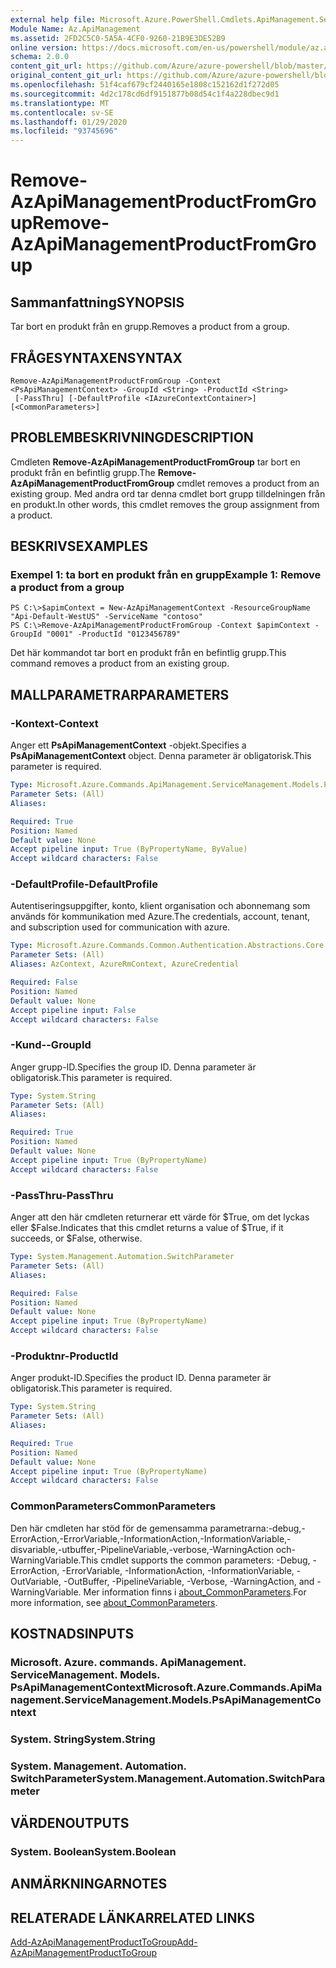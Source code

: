 ```yaml
---
external help file: Microsoft.Azure.PowerShell.Cmdlets.ApiManagement.ServiceManagement.dll-Help.xml
Module Name: Az.ApiManagement
ms.assetid: 2FD2C5C0-5A5A-4CF0-9260-21B9E3DE52B9
online version: https://docs.microsoft.com/en-us/powershell/module/az.apimanagement/remove-azapimanagementproductfromgroup
schema: 2.0.0
content_git_url: https://github.com/Azure/azure-powershell/blob/master/src/ApiManagement/ApiManagement/help/Remove-AzApiManagementProductFromGroup.md
original_content_git_url: https://github.com/Azure/azure-powershell/blob/master/src/ApiManagement/ApiManagement/help/Remove-AzApiManagementProductFromGroup.md
ms.openlocfilehash: 51f4caf679cf2440165e1808c152162d1f272d05
ms.sourcegitcommit: 4d2c178cd6df9151877b08d54c1f4a228dbec9d1
ms.translationtype: MT
ms.contentlocale: sv-SE
ms.lasthandoff: 01/29/2020
ms.locfileid: "93745696"
---
```

# <span data-ttu-id="68bb2-101">Remove-AzApiManagementProductFromGroup</span><span class="sxs-lookup"><span data-stu-id="68bb2-101">Remove-AzApiManagementProductFromGroup</span></span>

## <span data-ttu-id="68bb2-102">Sammanfattning</span><span class="sxs-lookup"><span data-stu-id="68bb2-102">SYNOPSIS</span></span>
<span data-ttu-id="68bb2-103">Tar bort en produkt från en grupp.</span><span class="sxs-lookup"><span data-stu-id="68bb2-103">Removes a product from a group.</span></span>

## <span data-ttu-id="68bb2-104">FRÅGESYNTAXEN</span><span class="sxs-lookup"><span data-stu-id="68bb2-104">SYNTAX</span></span>

```
Remove-AzApiManagementProductFromGroup -Context <PsApiManagementContext> -GroupId <String> -ProductId <String>
 [-PassThru] [-DefaultProfile <IAzureContextContainer>] [<CommonParameters>]
```

## <span data-ttu-id="68bb2-105">PROBLEMBESKRIVNING</span><span class="sxs-lookup"><span data-stu-id="68bb2-105">DESCRIPTION</span></span>
<span data-ttu-id="68bb2-106">Cmdleten **Remove-AzApiManagementProductFromGroup** tar bort en produkt från en befintlig grupp.</span><span class="sxs-lookup"><span data-stu-id="68bb2-106">The **Remove-AzApiManagementProductFromGroup** cmdlet removes a product from an existing group.</span></span>
<span data-ttu-id="68bb2-107">Med andra ord tar denna cmdlet bort grupp tilldelningen från en produkt.</span><span class="sxs-lookup"><span data-stu-id="68bb2-107">In other words, this cmdlet removes the group assignment from a product.</span></span>

## <span data-ttu-id="68bb2-108">BESKRIVS</span><span class="sxs-lookup"><span data-stu-id="68bb2-108">EXAMPLES</span></span>

### <span data-ttu-id="68bb2-109">Exempel 1: ta bort en produkt från en grupp</span><span class="sxs-lookup"><span data-stu-id="68bb2-109">Example 1: Remove a product from a group</span></span>
```
PS C:\>$apimContext = New-AzApiManagementContext -ResourceGroupName "Api-Default-WestUS" -ServiceName "contoso"
PS C:\>Remove-AzApiManagementProductFromGroup -Context $apimContext -GroupId "0001" -ProductId "0123456789"
```

<span data-ttu-id="68bb2-110">Det här kommandot tar bort en produkt från en befintlig grupp.</span><span class="sxs-lookup"><span data-stu-id="68bb2-110">This command removes a product from an existing group.</span></span>

## <span data-ttu-id="68bb2-111">MALLPARAMETRAR</span><span class="sxs-lookup"><span data-stu-id="68bb2-111">PARAMETERS</span></span>

### <span data-ttu-id="68bb2-112">-Kontext</span><span class="sxs-lookup"><span data-stu-id="68bb2-112">-Context</span></span>
<span data-ttu-id="68bb2-113">Anger ett **PsApiManagementContext** -objekt.</span><span class="sxs-lookup"><span data-stu-id="68bb2-113">Specifies a **PsApiManagementContext** object.</span></span>
<span data-ttu-id="68bb2-114">Denna parameter är obligatorisk.</span><span class="sxs-lookup"><span data-stu-id="68bb2-114">This parameter is required.</span></span>

```yaml
Type: Microsoft.Azure.Commands.ApiManagement.ServiceManagement.Models.PsApiManagementContext
Parameter Sets: (All)
Aliases:

Required: True
Position: Named
Default value: None
Accept pipeline input: True (ByPropertyName, ByValue)
Accept wildcard characters: False
```

### <span data-ttu-id="68bb2-115">-DefaultProfile</span><span class="sxs-lookup"><span data-stu-id="68bb2-115">-DefaultProfile</span></span>
<span data-ttu-id="68bb2-116">Autentiseringsuppgifter, konto, klient organisation och abonnemang som används för kommunikation med Azure.</span><span class="sxs-lookup"><span data-stu-id="68bb2-116">The credentials, account, tenant, and subscription used for communication with azure.</span></span>

```yaml
Type: Microsoft.Azure.Commands.Common.Authentication.Abstractions.Core.IAzureContextContainer
Parameter Sets: (All)
Aliases: AzContext, AzureRmContext, AzureCredential

Required: False
Position: Named
Default value: None
Accept pipeline input: False
Accept wildcard characters: False
```

### <span data-ttu-id="68bb2-117">-Kund-</span><span class="sxs-lookup"><span data-stu-id="68bb2-117">-GroupId</span></span>
<span data-ttu-id="68bb2-118">Anger grupp-ID.</span><span class="sxs-lookup"><span data-stu-id="68bb2-118">Specifies the group ID.</span></span>
<span data-ttu-id="68bb2-119">Denna parameter är obligatorisk.</span><span class="sxs-lookup"><span data-stu-id="68bb2-119">This parameter is required.</span></span>

```yaml
Type: System.String
Parameter Sets: (All)
Aliases:

Required: True
Position: Named
Default value: None
Accept pipeline input: True (ByPropertyName)
Accept wildcard characters: False
```

### <span data-ttu-id="68bb2-120">-PassThru</span><span class="sxs-lookup"><span data-stu-id="68bb2-120">-PassThru</span></span>
<span data-ttu-id="68bb2-121">Anger att den här cmdleten returnerar ett värde för $True, om det lyckas eller $False.</span><span class="sxs-lookup"><span data-stu-id="68bb2-121">Indicates that this cmdlet returns a value of $True, if it succeeds, or $False, otherwise.</span></span>

```yaml
Type: System.Management.Automation.SwitchParameter
Parameter Sets: (All)
Aliases:

Required: False
Position: Named
Default value: None
Accept pipeline input: True (ByPropertyName)
Accept wildcard characters: False
```

### <span data-ttu-id="68bb2-122">-Produktnr</span><span class="sxs-lookup"><span data-stu-id="68bb2-122">-ProductId</span></span>
<span data-ttu-id="68bb2-123">Anger produkt-ID.</span><span class="sxs-lookup"><span data-stu-id="68bb2-123">Specifies the product ID.</span></span>
<span data-ttu-id="68bb2-124">Denna parameter är obligatorisk.</span><span class="sxs-lookup"><span data-stu-id="68bb2-124">This parameter is required.</span></span>

```yaml
Type: System.String
Parameter Sets: (All)
Aliases:

Required: True
Position: Named
Default value: None
Accept pipeline input: True (ByPropertyName)
Accept wildcard characters: False
```

### <span data-ttu-id="68bb2-125">CommonParameters</span><span class="sxs-lookup"><span data-stu-id="68bb2-125">CommonParameters</span></span>
<span data-ttu-id="68bb2-126">Den här cmdleten har stöd för de gemensamma parametrarna:-debug,-ErrorAction,-ErrorVariable,-InformationAction,-InformationVariable,-disvariable,-utbuffer,-PipelineVariable,-verbose,-WarningAction och-WarningVariable.</span><span class="sxs-lookup"><span data-stu-id="68bb2-126">This cmdlet supports the common parameters: -Debug, -ErrorAction, -ErrorVariable, -InformationAction, -InformationVariable, -OutVariable, -OutBuffer, -PipelineVariable, -Verbose, -WarningAction, and -WarningVariable.</span></span> <span data-ttu-id="68bb2-127">Mer information finns i [about_CommonParameters](https://go.microsoft.com/fwlink/?LinkID=113216).</span><span class="sxs-lookup"><span data-stu-id="68bb2-127">For more information, see [about_CommonParameters](https://go.microsoft.com/fwlink/?LinkID=113216).</span></span>

## <span data-ttu-id="68bb2-128">KOSTNADS</span><span class="sxs-lookup"><span data-stu-id="68bb2-128">INPUTS</span></span>

### <span data-ttu-id="68bb2-129">Microsoft. Azure. commands. ApiManagement. ServiceManagement. Models. PsApiManagementContext</span><span class="sxs-lookup"><span data-stu-id="68bb2-129">Microsoft.Azure.Commands.ApiManagement.ServiceManagement.Models.PsApiManagementContext</span></span>

### <span data-ttu-id="68bb2-130">System. String</span><span class="sxs-lookup"><span data-stu-id="68bb2-130">System.String</span></span>

### <span data-ttu-id="68bb2-131">System. Management. Automation. SwitchParameter</span><span class="sxs-lookup"><span data-stu-id="68bb2-131">System.Management.Automation.SwitchParameter</span></span>

## <span data-ttu-id="68bb2-132">VÄRDEN</span><span class="sxs-lookup"><span data-stu-id="68bb2-132">OUTPUTS</span></span>

### <span data-ttu-id="68bb2-133">System. Boolean</span><span class="sxs-lookup"><span data-stu-id="68bb2-133">System.Boolean</span></span>

## <span data-ttu-id="68bb2-134">ANMÄRKNINGAR</span><span class="sxs-lookup"><span data-stu-id="68bb2-134">NOTES</span></span>

## <span data-ttu-id="68bb2-135">RELATERADE LÄNKAR</span><span class="sxs-lookup"><span data-stu-id="68bb2-135">RELATED LINKS</span></span>

[<span data-ttu-id="68bb2-136">Add-AzApiManagementProductToGroup</span><span class="sxs-lookup"><span data-stu-id="68bb2-136">Add-AzApiManagementProductToGroup</span></span>](./Add-AzApiManagementProductToGroup.md)



